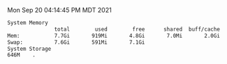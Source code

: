 Mon Sep 20 04:14:45 PM MDT 2021
```bash
System Memory
               total        used        free      shared  buff/cache   available
Mem:           7.7Gi       919Mi       4.8Gi       7.0Mi       2.0Gi       6.5Gi
Swap:          7.6Gi       591Mi       7.1Gi
System Storage
646M	.
```
```bash
